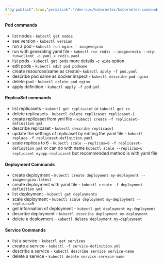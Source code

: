 ```yaml
---
{"dg-publish":true,"permalink":"/dev-ops/kubernetes/kubernetes-commands/","tags":["Kubernetes","#Commands","DevOps"],"noteIcon":""}
---
```


#### Pod commands 
- list nodes - `kubectl get nodes`
- see version - `kubectl version`
- run a pod - `kubectl run nginx --image=nginx`
- run with generating yaml file - `kubectl run redis --image=redis --dry-run=client -o yaml > redis.yaml`
- list pods - `kubectl get pods` more details `-o wide` option 
- edit pods - `kubectl edit pod podname`
- create resources(same as create)- `kubectl apply -f pod.yaml`
- describe pod same as docker inspect - `kubectl describe pod nginx`
- delete pod - `kubectl delete pod nginx`
- apply definition - `kubectl apply -f pod.yml`  

#### ReplicaSet commands
- list replicasets - `kubectl get replicaset` or `kubectl get rs`
- delete replicasets - `kubectl delete replicaset replicaset-1`
- create replicaset from yml file - `kubectl create -f replicaset-definition.yml`
- describe replicaset - `kubectl describe replicaset`
- update the settings of replicaset by editing the yaml file - `kubectl replace -f replicaset-definition.yaml`
- scale replicas to 6 - `kubectl scale --replicas=6 -f replicaset-definition.yml` or can do with name `kubectl scale --replicas=6 replicaset myapp-replicaset` but recommended method is with yaml file

#### Deployment Commands

- create deployment - `kubectl create deployment my-deployment --image=nginx:latest`
- create deployment with yaml file - `kubectl create -f deployment-definition.yml`
- list deployment - `kubectl get deployments`
- scale deployment - `kubectl scale deployment my-deployment --replicas=5`
- get information of deployment - `kubectl get deployment my-deployment`
- describe deployment - `kubectl describe deployment my-deployment`
- delete a deployment - `kubectl delete deployment my-deployment`

#### Service Commands
- list a service - `kubectl get services`
- create a service - `kubectl -f service-definition.yml`
- describe a service - `kubectl describe service service-name`
- delete a service - `kubectl delete service service-name`



